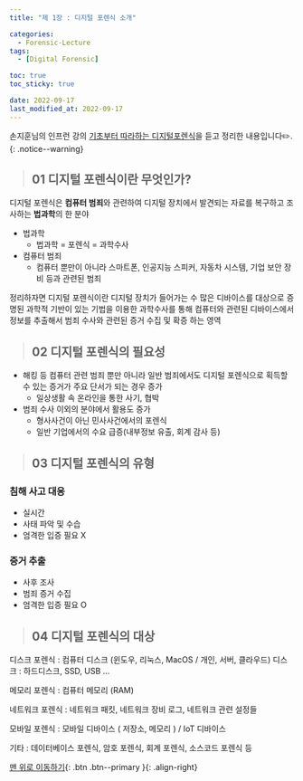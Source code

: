 ```yaml
---
title: "제 1장 : 디지털 포렌식 소개"

categories:
  - Forensic-Lecture
tags:
  - [Digital Forensic]

toc: true
toc_sticky: true

date: 2022-09-17
last_modified_at: 2022-09-17
---
```


손지훈님의 인프런 강의 [기초부터 따라하는 디지털포렌식](https://www.inflearn.com/course/%EA%B8%B0%EC%B4%88-%EB%94%94%EC%A7%80%ED%84%B8-%ED%8F%AC%EB%A0%8C%EC%8B%9D#)을 듣고 정리한 내용입니다✏️.
{: .notice--warning}

> ## 01 디지털 포렌식이란 무엇인가?

디지털 포렌식은 **컴퓨터 범죄**와 관련하여 디지털 장치에서 발견되는 자료를 복구하고 조사하는 **법과학**의 한 분야

- 법과학
  - 법과학 = 포렌식 = 과학수사
- 컴퓨터 범죄
  - 컴퓨터 뿐만이 아니라 스마트폰, 인공지능 스피커, 자동차 시스템, 기업 보안 장비 등과 관련된 범죄

정리하자면 디지털 포렌식이란 디지털 장치가 들어가는 수 많은 디바이스를 대상으로 증명된 과학적 기반이 있는 기법을 이용한 과학수사를 통해 컴퓨터와 관련된 디바이스에서 정보를 추출해서 범죄 수사와 관련된 증거 수집 및 확증 하는 영역

> ## 02 디지털 포렌식의 필요성

- 해킹 등 컴퓨터 관련 범죄 뿐만 아니라 일반 범죄에서도 디지털 포렌식으로 획득할 수 있는 증거가 주요 단서가 되는 경우 증가
  - 일상생활 속 온라인을 통한 사기, 협박
- 범죄 수사 이외의 분야에서 활용도 증가
  - 형사사건이 아닌 민사사건에서의 포렌식
  - 일반 기업에서의 수요 급증(내부정보 유출, 회계 감사 등)

> ## 03 디지털 포렌식의 유형

### 침해 사고 대응

- 실시간
- 사태 파악 및 수습
- 엄격한 입증 필요 X

### 증거 추출

- 사후 조사
- 범죄 증거 수집
- 엄격한 입증 필요 O

> ## 04 디지털 포렌식의 대상

디스크 포렌식 : 컴퓨터 디스크 (윈도우, 리눅스, MacOS / 개인, 서버, 클라우드) 디스크 : 하드디스크, SSD, USB …

메모리 포렌식 : 컴퓨터 메모리 (RAM)

네트워크 포렌식 : 네트워크 패킷, 네트워크 장비 로그, 네트워크 관련 설정들

모바일 포렌식 : 모바일 디바이스 ( 저장소, 메모리 ) / IoT 디바이스

기타 : 데이터베이스 포렌식, 암호 포렌식, 회계 포렌식, 소스코드 포렌식 등

[맨 위로 이동하기](#){: .btn .btn--primary }{: .align-right}
